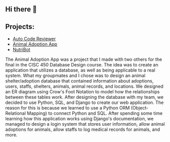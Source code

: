 ## Hi there 👋

<!--
**mattthao4/mattthao4** is a ✨ _special_ ✨ repository because its `README.md` (this file) appears on your GitHub profile.

Here are some ideas to get you started:

- 🔭 I’m currently working on ...
- 🌱 I’m currently learning ...
- 👯 I’m looking to collaborate on ...
- 🤔 I’m looking for help with ...
- 💬 Ask me about ...
- 📫 How to reach me: ...
- 😄 Pronouns: ...
- ⚡ Fun fact: ...
-->
## Projects:
- [Auto Code Reviewer](https://github.com/mattthao4/Auto-Code-Reviewer)
- [Animal Adoption App](https://github.com/mattthao4/Animal-Adoption-App)
- [NutriBot](https://github.com/mattthao4/NutriBot)


The Animal Adoption App was a project that I made with two others for the final in the CISC 450 Database Design course. The idea was to create an application that utilizes a database, as well as being applicable to a real system. What my groupmates and I chose was to design an animal shelter/adoption database that contained information about adoptions, users, staffs, shelters, animals, animal records, and locations. We designed an ER diagram using Crow's Foot Notation to model how the relationships between these tables work. After designing the database with my team, we decided to use Python, SQL, and Django to create our web application. The reason for this is because we learned to use a Python ORM (Object-Relational Mapping) to connect Python and SQL. After spending some time learning how this application works using Django's documentation, we managed to design a login system that stores user information, allow animal adoptions for animals, allow staffs to log medical records for animals, and more.
